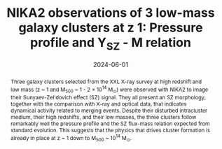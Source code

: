 ---
title: "NIKA2 observations of 3 low-mass galaxy clusters at z   1: Pressure profile and Y<SUB>SZ</SUB> - M relation"
collection: "publications"
category: "co_procs"
permalink: /publications/2024EPJWC29300002A
link: https://ui.adsabs.harvard.edu/abs/2024EPJWC.29300002A/abstract
date: 2024-06-01
venue: "mm Universe 2023 - Observing the Universe at mm Wavelengths"
citation: "Hanser, C., Adam, R., Ade, P., et al. (2024), mm Universe 2023 - Observing the Universe at mm Wavelengths, 293, 00024."
abstract: "Three galaxy clusters selected from the XXL X-ray survey at high redshift and low mass (z ~ 1 and M<SUB>500</SUB> ~ 1 - 2 × 10<SUP>14</SUP> M<SUB>⊙</SUB>) were observed with NIKA2 to image their Sunyaev-Zel'dovich effect (SZ) signal. They all present an SZ morphology, together with the comparison with X-ray and optical data, that indicates dynamical activity related to merging events. Despite their disturbed intracluster medium, their high redshifts, and their low masses, the three clusters follow remarkably well the pressure profile and the SZ flux-mass relation expected from standard evolution. This suggests that the physics that drives cluster formation is already in place at z ~ 1 down to M<SUB>500</SUB> ~ 10<SUP>14</SUP> M<SUB>⊙</SUB>."
---